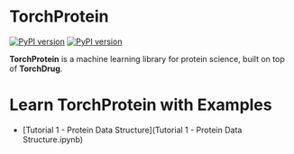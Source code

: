 # TorchProtein

[![PyPI version](https://img.shields.io/badge/github-code-red)](https://github.com/DeepGraphLearning/torchdrug/) [![PyPI version](https://img.shields.io/badge/homepage-blue)](https://torchprotein.ai) 

**TorchProtein** is a machine learning library for protein science, built on top of **TorchDrug**.



# Learn TorchProtein with Examples

- [Tutorial 1 - Protein Data Structure](Tutorial 1 - Protein Data Structure.ipynb)
